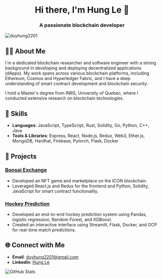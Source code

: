 <h1 align="center">Hi there, I'm Hung Le 👋</h1>
<h3 align="center">A passionate blockchain developer</h3>

<p align="left"> <img src="https://komarev.com/ghpvc/?username=duyhung2201&label=Profile%20views&color=0e75b6&style=flat" alt="duyhung2201" /> </p>


## 🧑‍💻 About Me
I'm a dedicated blockchain researcher and software engineer with a strong background in developing and deploying decentralized applications (dApps). My work spans across various blockchain platforms, including Ethereum, Cosmos and Hyperledger Fabric, and I have a deep understanding of smart contract development and blockchain security.

I hold a Master's degree from INRS, University of Quebec, where I conducted extensive research on blockchain technologies.

## 🔧 Skills
- **Languages**: JavaScript, TypeScript, Rust, Solidity, Go, Python, C++, Java
- **Tools & Libraries**: Express, React, Node.js, Redux, Web3, Ether.js, MongoDB, Hardhat, Firebase, Pytorch, Flask, Docker

## 📂 Projects
### [Bonsai Exchange](https://devpost.com/software/bonsai-exchange)
- Developed an NFT game and marketplace on the ICON blockchain.
- Leveraged React.js and Redux for the frontend and Python, Solidity, JavaScript for smart contract functionality.

### [Hockey Prediction](https://duyhung2201.github.io/Hockey-prediction/)
- Developed an end-to-end hockey prediction system using Pandas, logistic regression, Random Forest, and XGBoost.
- Created an interactive interface using Streamlit, Flask, Docker, and GCP for real-time match predictions.

## 🌐 Connect with Me
- **Email**: duyhung2201@gmail.com
- **LinkedIn**: [Hung Le](https://www.linkedin.com/in/duyhung-le)

![GitHub Stats](https://github-readme-stats.vercel.app/api?username=duyhung2201&show_icons=true&theme=radical)
